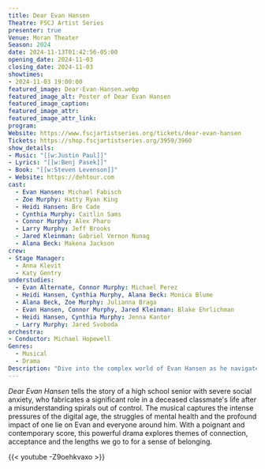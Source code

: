 ```yaml
---
title: Dear Evan Hansen
Theatre: FSCJ Artist Series
presenter: true
Venue: Moran Theater
Season: 2024
date: 2024-11-13T01:42:56-05:00
opening_date: 2024-11-03
closing_date: 2024-11-03
showtimes:
- 2024-11-03 19:00:00
featured_image: Dear-Evan-Hansen.webp
featured_image_alt: Poster of Dear Evan Hansen
featured_image_caption: 
featured_image_attr: 
featured_image_attr_link: 
program:
Website: https://www.fscjartistseries.org/tickets/dear-evan-hansen
Tickets: https://shop.fscjartistseries.org/3959/3960
show_details: 
- Music: "[[w:Justin Paul]]"
- Lyrics: "[[w:Benj Pasek]]"
- Book: "[[w:Steven Levenson]]"
- Website: https://dehtour.com
cast:
  - Evan Hansen: Michael Fabisch
  - Zoe Murphy: Hatty Ryan King
  - Heidi Hansen: Bre Cade
  - Cynthia Murphy: Caitlin Sams
  - Connor Murphy: Alex Pharo
  - Larry Murphy: Jeff Brooks
  - Jared Kleinman: Gabriel Vernon Nunag
  - Alana Beck: Makena Jackson
crew:
- Stage Manager:
  - Anna Klevit
  - Katy Gentry
understudies:
  - Evan Alternate, Connor Murphy: Michael Perez
  - Heidi Hansen, Cynthia Murphy, Alana Beck: Monica Blume
  - Alana Beck, Zoe Murphy: Julianna Braga
  - Evan Hansen, Connor Murphy, Jared Kleinman: Blake Ehrlichman
  - Heidi Hansen, Cynthia Murphy: Jenna Kantor
  - Larry Murphy: Jared Svoboda
orchestra:
- Conductor: Michael Hopewell
Genres:
  - Musical
  - Drama
Description: "Dive into the complex world of Evan Hansen as he navigates the challenges of adolescence, identity and the deep desire to belong."
---
```

*Dear Evan Hansen* tells the story of a high school senior with severe social anxiety, who fabricates a significant role in a deceased classmate's life after a misunderstanding spirals out of control. The musical captures the intense pressures of the digital age, the struggles of mental health and the profound impact of one lie on Evan and everyone around him. With a poignant and contemporary score, this powerful drama explores themes of connection, acceptance and the lengths we go to for a sense of belonging.

{{< youtube -Z9oehkvaxo >}}